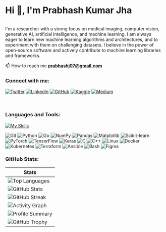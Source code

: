 # Hi 👋, I'm Prabhash Kumar Jha
<img src="https://komarev.com/ghpvc/?username=prabhashj07&style=flat-square&color=blue" alt=""/>

I'm a researcher with a strong focus on medical imaging, computer vision, generative AI, artificial intelligence, and machine learning. I am always eager to learn new machine learning algorithms and architectures, and to experiment with them on challenging datasets. I believe in the power of open-source software and actively contribute to machine learning libraries and frameworks.

📫 How to reach me **[prabhashj07@gmail.com](mailto:prabhashj07@gmail.com)**

### Connect with me:

[![Twitter](https://img.shields.io/twitter/follow/prabhashj07.svg?style=social)](https://twitter.com/prabhashj07) [![LinkedIn](https://img.shields.io/badge/LinkedIn-%230077B5.svg?logo=linkedin&logoColor=white)](https://linkedin.com/in/prabhash-kumar-jha-b2042023a/) [![GitHub](https://img.shields.io/badge/-GitHub-181717.svg?logo=GitHub&logoColor=white)](https://github.com/prabhashj07) [![Kaggle](https://img.shields.io/badge/-Kaggle-20BEFF.svg?logo=Kaggle&logoColor=white)](https://www.kaggle.com/prabhashkumarjha) [![Medium](https://img.shields.io/badge/-Medium-000000.svg?logo=Medium&logoColor=white)](https://medium.com/@prabhashj07)

<br>

### Languages and Tools:

[![My Skills](https://img.shields.io/badge/tech-stack-0690fa.svg?style=flat&logo=git&logoColor=white&labelColor=100303&color=4A154B)](https://shields.io)

<div align="left">
  <img src="https://img.shields.io/badge/-Git-F05032?style=flat&logo=git&logoColor=white" alt="Git" />
  <img src="https://img.shields.io/badge/-Python-3776AB?style=flat&logo=python&logoColor=white" alt="Python" />
  <img src="https://img.shields.io/badge/-Go-00ADD8?style=flat&logo=go&logoColor=white" alt="Go" />
  <img src="https://img.shields.io/badge/-NumPy-013243?style=flat&logo=numpy&logoColor=white" alt="NumPy" />
  <img src="https://img.shields.io/badge/-Pandas-150458?style=flat&logo=pandas&logoColor=white" alt="Pandas" />
  <img src="https://img.shields.io/badge/-Matplotlib-11557c?style=flat&logo=matplotlib&logoColor=white" alt="Matplotlib" />
  <img src="https://img.shields.io/badge/-Scikit_Learn-F7931E?style=flat&logo=scikit-learn&logoColor=white" alt="Scikit-learn" />
  <img src="https://img.shields.io/badge/-PyTorch-EE4C2C?style=flat&logo=pytorch&logoColor=white" alt="PyTorch" />
  <img src="https://img.shields.io/badge/-TensorFlow-FF6F00?style=flat&logo=tensorflow&logoColor=white" alt="TensorFlow" />
  <img src="https://img.shields.io/badge/-Keras-D00000?style=flat&logo=keras&logoColor=white" alt="Keras" />
  <img src="https://img.shields.io/badge/-C-A8B9CC?style=flat&logo=c&logoColor=white" alt="C" />
  <img src="https://img.shields.io/badge/-C++-00599C?style=flat&logo=c%2B%2B&logoColor=white" alt="C++" />
  <img src="https://img.shields.io/badge/-Linux-FCC624?style=flat&logo=linux&logoColor=white" alt="Linux" />
  <img src="https://img.shields.io/badge/-Docker-2496ED?style=flat&logo=docker&logoColor=white" alt="Docker" />
  <img src="https://img.shields.io/badge/-Kubernetes-326CE5?style=flat&logo=kubernetes&logoColor=white" alt="Kubernetes" />
  <img src="https://img.shields.io/badge/-Terraform-326CE5?style=flat&logo=Terraform&logoColor=white" alt="Terraform" />
  <img src="https://img.shields.io/badge/-Ansible-326CE5?style=flat&logo=Ansible&logoColor=white" alt="Ansible" />
  <img src="https://img.shields.io/badge/-Bash-4EAA25?style=flat&logo=gnu-bash&logoColor=white" alt="Bash" />
  <img src="https://img.shields.io/badge/-Figma-F24E1E?style=flat&logo=figma&logoColor=white" alt="Figma" />
</div>

### GitHub Stats:

| Stats |
| --- |
| ![Top Languages](https://github-readme-stats.vercel.app/api/top-langs/?username=prabhashj07&layout=compact&hide_title=true&hide_border=true&bg_color=ffffff&icon_color=0366d6&title_color=333) |
| ![GitHub Stats](https://github-readme-stats.vercel.app/api?username=prabhashj07&show_icons=true&hide_title=true&hide_border=true&count_private=true&include_all_commits=true&line_height=24&bg_color=ffffff&icon_color=0366d6&title_color=333) |
| ![GitHub Streak](https://github-readme-streak-stats.herokuapp.com/?user=prabhashj07&hide_title=true&hide_border=true&background=ffffff&stroke=000000&ring=0366d6&fire=ff4500&currStreakNum=000000&sideNums=000000&currStreakLabel=0366d6&sideLabels=0366d6) |
| ![Activity Graph](https://github-readme-activity-graph.vercel.app/graph?username=prabhashj07&theme=react-dark&hide_border=true&area=true) |
| ![Profile Summary](https://github-profile-summary-cards.vercel.app/api/cards/profile-details?username=prabhashj07&theme=default) |
| ![GitHub Trophy](https://github-profile-trophy.vercel.app/?username=prabhashj07&theme=matrix&no-frame=true&no-bg=true&margin-w=4) |
<br>
